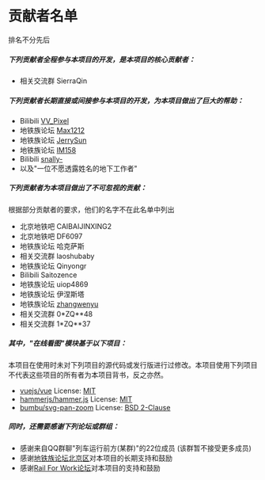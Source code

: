 # 贡献者名单
排名不分先后
##### 下列贡献者全程参与本项目的开发，是本项目的核心贡献者：
- 相关交流群 SierraQin
##### 下列贡献者长期直接或间接参与本项目的开发，为本项目做出了巨大的帮助：
- Bilibili [VV_Pixel](https://space.bilibili.com/97038991)
- 地铁族论坛 [Max1212](http://www.ditiezu.com/space-uid-499794.html)
- 地铁族论坛 [JerrySun](http://www.ditiezu.com/space-uid-473205.html)
- 地铁族论坛 [IM158](http://www.ditiezu.com/space-uid-589997.html)
- Bilibili [snally-](https://space.bilibili.com/627198357)
- 以及"一位不愿透露姓名的地下工作者"
##### 下列贡献者为本项目做出了不可忽视的贡献：
根据部分贡献者的要求，他们的名字不在此名单中列出
- 北京地铁吧 CAIBAIJINXING2
- 北京地铁吧 DF6097
- 地铁族论坛 哈克萨斯
- 相关交流群 laoshubaby
- 地铁族论坛 Qinyongr
- Bilibili Saitozence
- 地铁族论坛 uiop4869
- 地铁族论坛 伊涅斯塔
- 地铁族论坛 [zhangwenyu](http://www.ditiezu.com/space-uid-263545.html)
- 相关交流群 0*ZQ**48
- 相关交流群 1*ZQ**37
##### 其中，"在线看图"模块基于以下项目：
本项目在使用时未对下列项目的源代码或发行版进行过修改。本项目使用下列项目不代表这些项目的所有者为本项目背书，反之亦然。
- [vuejs/vue](https://github.com/vuejs/vue)  License: [MIT](https://github.com/vuejs/vue/blob/dev/LICENSE) 
- [hammerjs/hammer.js](https://github.com/hammerjs/hammer.js)  License: [MIT](https://github.com/hammerjs/hammer.js/blob/master/LICENSE.md)
- [bumbu/svg-pan-zoom](https://github.com/bumbu/svg-pan-zoom)  License: [BSD 2-Clause](https://github.com/bumbu/svg-pan-zoom/blob/master/LICENSE)
##### 同时，还需要感谢下列论坛或群组：
- 感谢来自QQ群聊"列车运行前方(某群)"的22位成员 (该群暂不接受更多成员)
- 感谢[地铁族论坛北京区](http://www.ditiezu.com/forum-7-1.html)对本项目的长期支持和鼓励
- 感谢[Rail For Work论坛](https://rail.moe/)对本项目的支持和鼓励